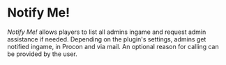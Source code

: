 Notify Me!
=========

*Notify Me!* allows players to list all admins ingame and request admin assistance if needed. Depending on the plugin's settings, admins get notified ingame, in Procon and via mail. An optional reason for calling can be provided by the user.
